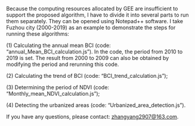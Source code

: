   Because the computing resources allocated by GEE are insufficient to support the proposed algorithm, I have to divide it into several parts to run them separately. They can be opened using Notepad++ software. I take Fuzhou city (2000-2019) as an example to demonstrate the steps for running these algorithms:
  
(1)	Calculating the annual mean BCI (code: “annual_Mean_BCI_calculation.js”). In the code, the period from 2010 to 2019 is set. The result from 2000 to 2009 can also be obtained by modifying the period and rerunning this code.

(2)	Calculating the trend of BCI (code: “BCI_trend_calculation.js”);

(3)	Determining the period of NDVI (code: “Monthly_mean_NDVI_calculation.js”);

(4)	Detecting the urbanized areas (code: “Urbanized_area_detection.js”).

If you have any questions, please contact: zhangyang2907@163.com.
